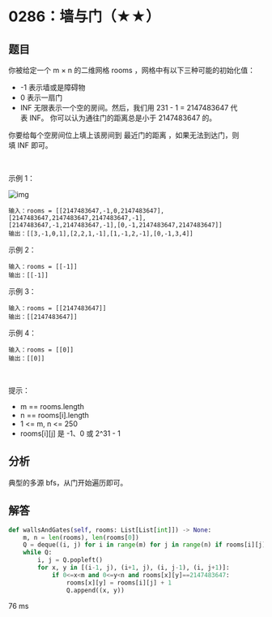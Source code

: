 # 0286：墙与门（★★）


## 题目

你被给定一个 m × n 的二维网格 rooms ，网格中有以下三种可能的初始化值：
- -1 表示墙或是障碍物
- 0 表示一扇门
- INF 无限表示一个空的房间。然后，我们用 231 - 1 = 2147483647 代表 INF。
你可以认为通往门的距离总是小于 2147483647 的。

你要给每个空房间位上填上该房间到 最近门的距离 ，如果无法到达门，则填 INF 即可。

 

示例 1：

![img](https://assets.leetcode.com/uploads/2021/01/03/grid.jpg)

	输入：rooms = [[2147483647,-1,0,2147483647],[2147483647,2147483647,2147483647,-1],
	[2147483647,-1,2147483647,-1],[0,-1,2147483647,2147483647]]
	输出：[[3,-1,0,1],[2,2,1,-1],[1,-1,2,-1],[0,-1,3,4]]

示例 2：

	输入：rooms = [[-1]]
	输出：[[-1]]

示例 3：

	输入：rooms = [[2147483647]]
	输出：[[2147483647]]

示例 4：

	输入：rooms = [[0]]
	输出：[[0]]
 

提示：
- m == rooms.length
- n == rooms[i].length
- 1 <= m, n <= 250
- rooms[i][j] 是 -1、0 或 2^31 - 1




## 分析

典型的多源 bfs，从门开始遍历即可。

## 解答

```python
def wallsAndGates(self, rooms: List[List[int]]) -> None:
    m, n = len(rooms), len(rooms[0])
    Q = deque((i, j) for i in range(m) for j in range(n) if rooms[i][j]==0)
    while Q:
        i, j = Q.popleft()
        for x, y in [(i-1, j), (i+1, j), (i, j-1), (i, j+1)]:
            if 0<=x<m and 0<=y<n and rooms[x][y]==2147483647:
                rooms[x][y] = rooms[i][j] + 1
                Q.append((x, y))
```
76 ms
